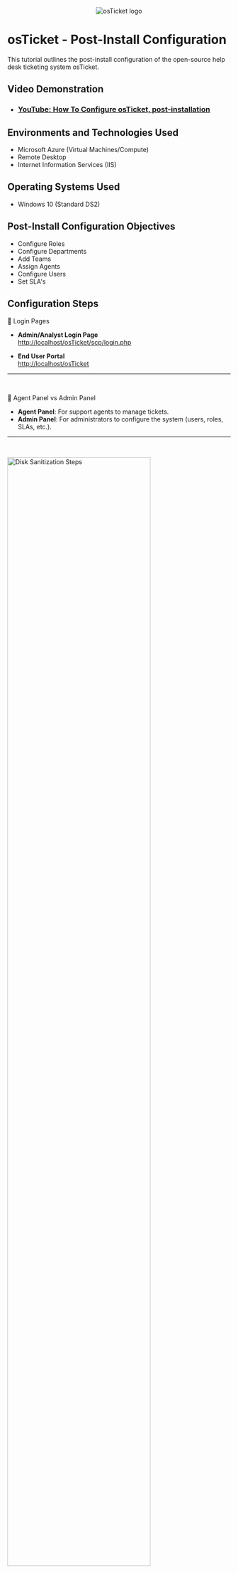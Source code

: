 <p align="center">
<img src="https://i.imgur.com/Clzj7Xs.png" alt="osTicket logo"/>
</p>

<h1>osTicket - Post-Install Configuration</h1>
This tutorial outlines the post-install configuration of the open-source help desk ticketing system osTicket.<br />


<h2>Video Demonstration</h2>

- ### [YouTube: How To Configure osTicket, post-installation](https://www.youtube.com)

<h2>Environments and Technologies Used</h2>

- Microsoft Azure (Virtual Machines/Compute)
- Remote Desktop
- Internet Information Services (IIS)

<h2>Operating Systems Used </h2>

- Windows 10</b> (Standard DS2)

<h2>Post-Install Configuration Objectives</h2>

- Configure Roles
- Configure Departments
- Add Teams
- Assign Agents
- Configure Users
- Set SLA's

<h2>Configuration Steps</h2>

<p>
</p>
<p>
🔐 Login Pages

- **Admin/Analyst Login Page**  
  [http://localhost/osTicket/scp/login.php](http://localhost/osTicket/scp/login.php)

- **End User Portal**  
  [http://localhost/osTicket](http://localhost/osTicket)

---
</p>
<br />


<p>
</p>
<p>
👤 Agent Panel vs Admin Panel

- **Agent Panel**: For support agents to manage tickets.
- **Admin Panel**: For administrators to configure the system (users, roles, SLAs, etc.).

---
</p>
<br />




<p>
<img src="https://i.imgur.com/DJmEXEB.png" height="80%" width="80%" alt="Disk Sanitization Steps"/>
</p>
<p>
Lorem ipsum dolor sit amet, consectetur adipiscing elit, sed do eiusmod tempor incididunt ut labore et dolore magna aliqua. Ut enim ad minim veniam, quis nostrud exercitation ullamco laboris nisi ut aliquip ex ea commodo consequat. Duis aute irure dolor in reprehenderit in voluptate velit esse cillum dolore eu fugiat nulla pariatur.
</p>
<br />
